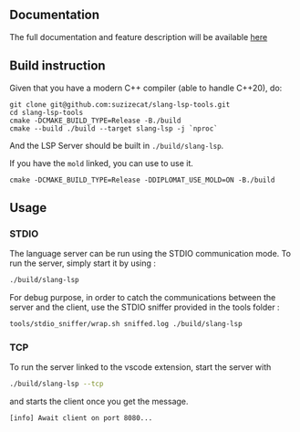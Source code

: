 ## Documentation

The full documentation and feature description will be available [here](https://suzizecat.github.io/diplomat-lsp/index.html)

## Build instruction

Given that you have a modern C++ compiler (able to handle C++20), do:
```shell
git clone git@github.com:suzizecat/slang-lsp-tools.git
cd slang-lsp-tools
cmake -DCMAKE_BUILD_TYPE=Release -B./build
cmake --build ./build --target slang-lsp -j `nproc`
```

And the LSP Server should be built in `./build/slang-lsp`.

If you have the  `mold` linked, you can use to use it.
```shell
cmake -DCMAKE_BUILD_TYPE=Release -DDIPLOMAT_USE_MOLD=ON -B./build
```

## Usage

### STDIO
The language server can be run using the STDIO communication mode. 
To run the server, simply start it by using :
```bash
./build/slang-lsp
```

For debug purpose, in order to catch the communications between the server and the client, use the STDIO sniffer provided in the tools folder :

```bash
tools/stdio_sniffer/wrap.sh sniffed.log ./build/slang-lsp
```

### TCP 
To run the server linked to the vscode extension, start the server with 
```bash
./build/slang-lsp --tcp
```

and starts the client once you get the message.
```
[info] Await client on port 8080...
```



